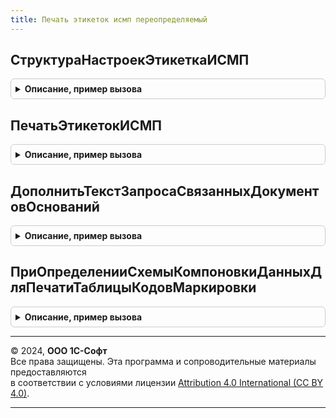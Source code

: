 ```yaml
---
title: Печать этикеток исмп переопределяемый
---
```



## СтруктураНастроекЭтикеткаИСМП
<details style="margin: 1em 0; padding: 0.5em; border: 1px solid #ccc; border-radius: 6px;">

<summary style="font-weight: bold; cursor: pointer;">Описание, пример вызова</summary>

```bsl

// Подготавливает структуру дополнительных параметров для печати этикеток.
//
// Параметры:
// 	СтруктураНастроекИтог - Структура - дополнительные параметры.
//
Процедура СтруктураНастроекЭтикеткаИСМП(СтруктураНастроекИтог) Экспорт
```

Пример вызова
```bsl
ПечатьЭтикетокИСМППереопределяемый.СтруктураНастроекЭтикеткаИСМП(СтруктураНастроекИтог) 
```
</details>

## ПечатьЭтикетокИСМП
<details style="margin: 1em 0; padding: 0.5em; border: 1px solid #ccc; border-radius: 6px;">

<summary style="font-weight: bold; cursor: pointer;">Описание, пример вызова</summary>

```bsl

// В данной процедуре определяется метод печати этикеток ИС МП
//
// Параметры:
// 	ТаблицаДляПечати - ТаблицаЗначений - Описание:
// 	 * Номенклатура - ОпределяемыйТип.Номенклатура - Номенклатура.
// 	 * Характеристика - ОпределяемыйТип.ХарактеристикаНоменклатуры - Характеристика.
// 	 * GTIN - ОпределяемыйТип.GTIN - GTIN, если возможно определить.
// 	 * ПредставлениеНоменклатуры - Строка - Строковое представление номенклатуры.
// 	 * Штрихкод - Строка - Значение штрихкода. Формат зависит от значения реквизита ШтрихКодВBase64.
// 	 * КодМаркировки - Строка - Значение кода маркировки.
// 	 * КодУпаковки - Строка - Значение кода упаковки, если код находится в какой-либо упаковке.
// 	 * ПолныйКодМаркировки - Строка - Значение полного кода маркировки в формате base64, если имеется в системе.
// 	 * ПолныйКодУпаковки - Строка - Значение полного кода упаковки в формате base64, если код находится в упаковке и имеется в системе.
// 	 * ШтрихКодВBase64 - Булево - Признак того, что в реквизите Штрихкод хранится значение кода в формате base64.
// 	 * НомерВГруппе - Строка - Номер кода в рамках одной группы (номер короба). Используется для объединения печати агрегированных данных.
// 	 * ШаблонЭтикетки - ОпределяемыйТип.ШаблонЭтикеткиИС - Шаблон этикетки для печати.
// 	 * СрокГодности - Дата - Срок годности, указанный в коде маркировки, при его наличии.
// 	 * Количество - Число - Количество экземпляров для печати.
// 	 * СодержимоеКоличество - Число - Количество элементов (кодов, упаковок), содержащихся в упаковке (логистической, групповой, наборе).
// 	ТабличныйДокумент - ТабличныйДокумент - результат печати
// 	СтруктураНастроек - Структура - Дополнительне параметры для печати
// 	СтандартнаяОбработка - Булево - Признак использования библиотечной печати
Процедура ПечатьЭтикетокИСМП(ТаблицаДляПечати, ТабличныйДокумент, СтруктураНастроек, СтандартнаяОбработка) Экспорт
```

Пример вызова
```bsl
ПечатьЭтикетокИСМППереопределяемый.ПечатьЭтикетокИСМП(ТаблицаДляПечати, ТабличныйДокумент, СтруктураНастроек, СтандартнаяОбработка) 
```
</details>

## ДополнитьТекстЗапросаСвязанныхДокументовОснований
<details style="margin: 1em 0; padding: 0.5em; border: 1px solid #ccc; border-radius: 6px;">

<summary style="font-weight: bold; cursor: pointer;">Описание, пример вызова</summary>

```bsl

// Дополняет текст запроса для выбора связанных оснований
// Использутеся для определения связанных документов оснований, например:
// 	Формируем заказ поставщику, на основании Заказа на эмиссию, заказываем коды.
// 	На основании заказа поставщику вводим документ Приобритение товара.
// 	На основании Приобритения товара вводим документ Маркировка товаров и печатем новый код маркировки.
// 	Так как основания у документов Заказ на эмиссию и Маркировка товаров разные, - то определение связи между документами
// 	Заказ поставщику и Приобритение.
//
// 	Запрос содержит:
// - Установленный параметр Документ - исходный документ
// - Временную таблицу ДокументыОснования - исходный документ основания
// - Временную таблицу ОснованияДляПоискаСвязи - Выбранные документы оснований из исходного документа.
// 	Результат должен содержать одно поле создаваемой временной таблицы СвязанныеОснования,
//	значение которого присутсвует в определяемом типе ОснованиеЗаказНаЭмиссиюКодовМаркировкиИСМП.
//
// Параметры:
// 	ТекстЗапроса - Строка - Текст запроса.
// 	СтандартнаяОбработка - Булево - Призна включения переопределения.
Процедура ДополнитьТекстЗапросаСвязанныхДокументовОснований(ТекстЗапроса, СтандартнаяОбработка) Экспорт
```

Пример вызова
```bsl
ПечатьЭтикетокИСМППереопределяемый.ДополнитьТекстЗапросаСвязанныхДокументовОснований(ТекстЗапроса, СтандартнаяОбработка) 
```
</details>

## ПриОпределенииСхемыКомпоновкиДанныхДляПечатиТаблицыКодовМаркировки
<details style="margin: 1em 0; padding: 0.5em; border: 1px solid #ccc; border-radius: 6px;">

<summary style="font-weight: bold; cursor: pointer;">Описание, пример вызова</summary>

```bsl

// Обработчик события получения схемы компоновки данных для вывода на печать кодов маркировки в линейную таблицу.
// Если обработчик пустой, то будет использоваться библиотечная схема и стандартный набор полей.
//
// Параметры:
// 	СхемаКомпоновкиДанных - Неопределено, СхемаКомпоновкиДанных - Схема компоновки данных для вывода на печать кодов маркировки.
Процедура ПриОпределенииСхемыКомпоновкиДанныхДляПечатиТаблицыКодовМаркировки(СхемаКомпоновкиДанных) Экспорт
```

Пример вызова
```bsl
ПечатьЭтикетокИСМППереопределяемый.ПриОпределенииСхемыКомпоновкиДанныхДляПечатиТаблицыКодовМаркировки(СхемаКомпоновкиДанных) 
```
</details>

---

© 2024, **ООО 1С-Софт**  
Все права защищены. Эта программа и сопроводительные материалы предоставляются  
в соответствии с условиями лицензии [Attribution 4.0 International (CC BY 4.0)](https://creativecommons.org/licenses/by/4.0/legalcode).

---
